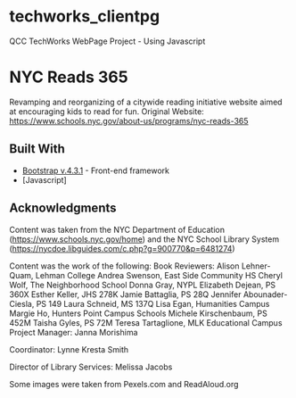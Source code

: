 # techworks_clientpg
QCC TechWorks WebPage Project - Using Javascript

# NYC Reads 365 

Revamping and reorganizing of a citywide reading initiative website aimed at encouraging kids to read for fun.
Original Website: https://www.schools.nyc.gov/about-us/programs/nyc-reads-365

## Built With

* [Bootstrap v.4.3.1](https://getbootstrap.com/) - Front-end framework
* [Javascript]

## Acknowledgments
Content was taken from the NYC Department of Education (https://www.schools.nyc.gov/home) and the NYC School Library System (https://nycdoe.libguides.com/c.php?g=900770&p=6481274)

Content was the work of the following:
Book Reviewers:
Alison Lehner-Quam, Lehman College
Andrea Swenson, East Side Community HS
Cheryl Wolf, The Neighborhood School
Donna Gray, NYPL
Elizabeth Dejean, PS 360X
Esther Keller, JHS 278K
Jamie Battaglia, PS 28Q
Jennifer Abounader-Ciesla, PS 149
Laura Schneid, MS 137Q
Lisa Egan, Humanities Campus
Margie Ho, Hunters Point Campus Schools
Michele Kirschenbaum, PS 452M
Taisha Gyles, PS 72M
Teresa Tartaglione, MLK Educational Campus
Project Manager: Janna Morishima

Coordinator: Lynne Kresta Smith

Director of Library Services: Melissa Jacobs

Some images were taken from Pexels.com and ReadAloud.org
